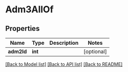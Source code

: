 # Adm3AllOf

## Properties
Name | Type | Description | Notes
------------ | ------------- | ------------- | -------------
**adm2Id** | **int** |  | [optional] 

[[Back to Model list]](../README.md#documentation-for-models) [[Back to API list]](../README.md#documentation-for-api-endpoints) [[Back to README]](../README.md)



